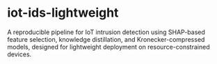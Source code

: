 # iot-ids-lightweight
A reproducible pipeline for IoT intrusion detection using SHAP-based feature selection, knowledge distillation, and Kronecker-compressed models, designed for lightweight deployment on resource-constrained devices.
